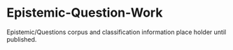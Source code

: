 # Epistemic-Question-Work
Epistemic/Questions corpus and classification information place holder until published.
